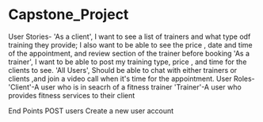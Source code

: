 # Capstone_Project
User Stories- 
'As a client', I want to see a list of trainers and what type odf training they provide; I also want to be able to see the price , date and time of the appointment, and review section of the trainer before booking
'As a trainer', I want to be able to post my training type, price , and time for the clients to see.
'All Users', Should be able to chat with either trainers or clients ,and join a video call when it's time for the appointment.
User Roles-
'Client'-A user who is in seacrh of a fitness trainer
'Trainer'-A user who provides fitness services to their client

End Points
POST	users	Create a new user account	
